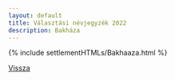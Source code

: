 ```yaml
---
layout: default
title: Választási névjegyzék 2022
description: Bakháza
---
```


{% include settlementHTMLs/Bakhaaza.html %}

[Vissza](../)